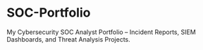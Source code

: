 # SOC-Portfolio
My Cybersecurity SOC Analyst Portfolio – Incident Reports, SIEM Dashboards, and Threat Analysis Projects.
